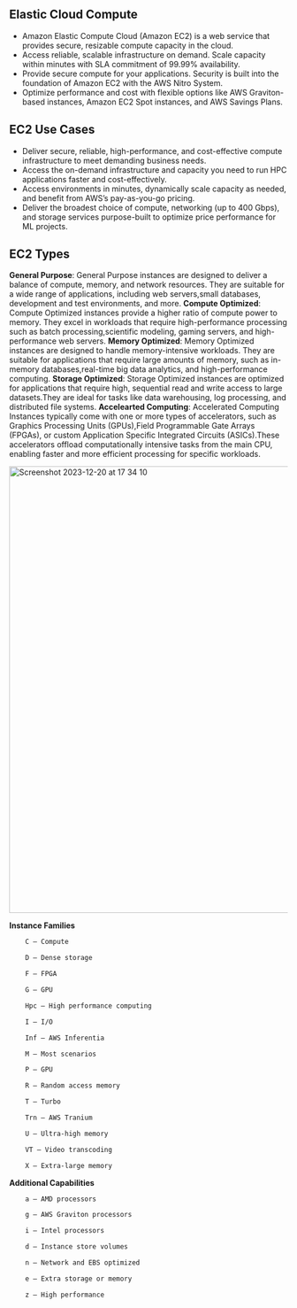 ## Elastic Cloud Compute
- Amazon Elastic Compute Cloud (Amazon EC2) is a web service that provides secure, resizable compute capacity in the cloud.
- Access reliable, scalable infrastructure on demand. Scale capacity within minutes with SLA commitment of 99.99% availability.
- Provide secure compute for your applications. Security is built into the foundation of Amazon EC2 with the AWS Nitro System.
- Optimize performance and cost with flexible options like AWS Graviton-based instances, Amazon EC2 Spot instances, and AWS Savings Plans.

## EC2 Use Cases
- Deliver secure, reliable, high-performance, and cost-effective compute infrastructure to meet demanding business needs.
- Access the on-demand infrastructure and capacity you need to run HPC applications faster and cost-effectively.
- Access environments in minutes, dynamically scale capacity as needed, and benefit from AWS’s pay-as-you-go pricing.
- Deliver the broadest choice of compute, networking (up to 400 Gbps), and storage services purpose-built to optimize price performance for ML projects.

## EC2 Types
**General Purpose**: General Purpose instances are designed to deliver a balance of compute, memory, and network resources. They are suitable for a wide range of applications, including web servers,small databases, development and test environments, and more.
**Compute Optimized**: Compute Optimized instances provide a higher ratio of compute power to memory. They excel in workloads that require high-performance processing such as batch processing,scientific modeling, gaming servers, and high-performance web servers.
**Memory Optimized**: Memory Optimized instances are designed to handle memory-intensive workloads. They are suitable for applications that require large amounts of memory, such as in-memory databases,real-time big data analytics, and high-performance computing.
**Storage Optimized**: Storage Optimized instances are optimized for applications that require high, sequential read and write access to large datasets.They are ideal for tasks like data warehousing, log processing, and distributed file systems.
**Accelearted Computing**: Accelerated Computing Instances typically come with one or more types of accelerators, such as Graphics Processing Units (GPUs),Field Programmable Gate Arrays (FPGAs), or custom Application Specific Integrated Circuits (ASICs).These accelerators offload computationally intensive tasks from the main CPU, enabling faster and more efficient processing for specific workloads.

<img width="807" alt="Screenshot 2023-12-20 at 17 34 10" src="https://github.com/KarthikSappidi/AWS-NOTES/assets/138702639/2d066702-d0f9-40fe-b7c7-be073a0a9330">

**Instance Families**

```bash
    C – Compute

    D – Dense storage

    F – FPGA

    G – GPU

    Hpc – High performance computing

    I – I/O

    Inf – AWS Inferentia

    M – Most scenarios

    P – GPU

    R – Random access memory

    T – Turbo

    Trn – AWS Tranium

    U – Ultra-high memory

    VT – Video transcoding

    X – Extra-large memory
```
**Additional Capabilities**

```bash
    a – AMD processors

    g – AWS Graviton processors

    i – Intel processors

    d – Instance store volumes

    n – Network and EBS optimized

    e – Extra storage or memory

    z – High performance
```
